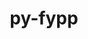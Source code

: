 ---
title: "py-fypp"
layout: cache
categories: [package, develop]
meta: {"compilers": ["gcc@=11.4.0", "gcc@=9.4.0"], "num_specs": 11, "num_specs_by_stack": {"e4s": 4, "e4s-neoverse-v2": 4, "e4s-neoverse_v1": 2, "e4s-power": 1, "root": 11}, "oss": ["ubuntu20.04", "ubuntu22.04"], "platforms": ["linux"], "stacks": ["e4s", "e4s-neoverse-v2", "e4s-neoverse_v1", "e4s-power", "root"], "targets": ["neoverse_v1", "neoverse_v2", "ppc64le", "x86_64_v3"], "versions": ["3.1"]}
spec_details: [{"compiler": "gcc@=9.4.0", "hash": "7mkbcqrlmtsribn2oxt5ngzq4mgrqb7e", "os": "ubuntu20.04", "platform": "linux", "size": "-", "stacks": ["e4s-power", "root"], "target": "ppc64le", "variants": ["build_system=python_pip"], "versions": ["3.1"]}, {"compiler": "gcc@=11.4.0", "hash": "ammfsxhfyn56ugsiqzhbus2v57xdeov3", "os": "ubuntu22.04", "platform": "linux", "size": "-", "stacks": ["e4s", "root"], "target": "x86_64_v3", "variants": ["build_system=python_pip"], "versions": ["3.1"]}, {"compiler": "gcc@=11.4.0", "hash": "fxjddr2rtrlloiqcbsxliwvo7rbuvr2d", "os": "ubuntu22.04", "platform": "linux", "size": "-", "stacks": ["e4s-neoverse_v1", "root"], "target": "neoverse_v1", "variants": ["build_system=python_pip"], "versions": ["3.1"]}, {"compiler": "gcc@=11.4.0", "hash": "g7q4k7mkz2p32er57amqlfeea562domi", "os": "ubuntu22.04", "platform": "linux", "size": "-", "stacks": ["e4s-neoverse-v2", "root"], "target": "neoverse_v2", "variants": ["build_system=python_pip"], "versions": ["3.1"]}, {"compiler": "gcc@=11.4.0", "hash": "gzdbazvzgc6qsbqxjyccz4lgjllczbki", "os": "ubuntu22.04", "platform": "linux", "size": "-", "stacks": ["e4s-neoverse-v2", "root"], "target": "neoverse_v2", "variants": ["build_system=python_pip"], "versions": ["3.1"]}, {"compiler": "gcc@=11.4.0", "hash": "h7lioxv4nj37rota67dfmprawt3upga2", "os": "ubuntu22.04", "platform": "linux", "size": "-", "stacks": ["e4s-neoverse-v2", "root"], "target": "neoverse_v2", "variants": ["build_system=python_pip"], "versions": ["3.1"]}, {"compiler": "gcc@=11.4.0", "hash": "pa7utplcxhlzufzzoywohpyi6v6tbw76", "os": "ubuntu22.04", "platform": "linux", "size": "-", "stacks": ["e4s", "root"], "target": "x86_64_v3", "variants": ["build_system=python_pip"], "versions": ["3.1"]}, {"compiler": "gcc@=11.4.0", "hash": "qshsyvix5ojrq252vx53vbvzse7ssbvi", "os": "ubuntu22.04", "platform": "linux", "size": "-", "stacks": ["e4s-neoverse-v2", "root"], "target": "neoverse_v2", "variants": ["build_system=python_pip"], "versions": ["3.1"]}, {"compiler": "gcc@=11.4.0", "hash": "vpca4whqj5b4ejm7qm2id2vyrewixrzr", "os": "ubuntu22.04", "platform": "linux", "size": "-", "stacks": ["e4s", "root"], "target": "x86_64_v3", "variants": ["build_system=python_pip"], "versions": ["3.1"]}, {"compiler": "gcc@=11.4.0", "hash": "x5n6kadjjpmsah2kyqiqmqihjngr3wlx", "os": "ubuntu22.04", "platform": "linux", "size": "-", "stacks": ["e4s-neoverse_v1", "root"], "target": "neoverse_v1", "variants": ["build_system=python_pip"], "versions": ["3.1"]}, {"compiler": "gcc@=11.4.0", "hash": "z7czeojyrjkk2wrqzo6f4b3b5f6jirht", "os": "ubuntu22.04", "platform": "linux", "size": "-", "stacks": ["e4s", "root"], "target": "x86_64_v3", "variants": ["build_system=python_pip"], "versions": ["3.1"]}]
---